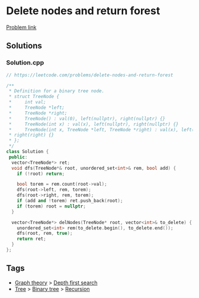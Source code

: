 # Delete nodes and return forest

[Problem link](https://leetcode.com/problems/delete-nodes-and-return-forest)

## Solutions


### Solution.cpp
```cpp
// https://leetcode.com/problems/delete-nodes-and-return-forest

/**
 * Definition for a binary tree node.
 * struct TreeNode {
 *     int val;
 *     TreeNode *left;
 *     TreeNode *right;
 *     TreeNode() : val(0), left(nullptr), right(nullptr) {}
 *     TreeNode(int x) : val(x), left(nullptr), right(nullptr) {}
 *     TreeNode(int x, TreeNode *left, TreeNode *right) : val(x), left(left),
 * right(right) {}
 * };
 */
class Solution {
 public:
  vector<TreeNode*> ret;
  void dfs(TreeNode*& root, unordered_set<int>& rem, bool add) {
    if (!root) return;

    bool torem = rem.count(root->val);
    dfs(root->left, rem, torem);
    dfs(root->right, rem, torem);
    if (add and !torem) ret.push_back(root);
    if (torem) root = nullptr;
  }

  vector<TreeNode*> delNodes(TreeNode* root, vector<int>& to_delete) {
    unordered_set<int> rem(to_delete.begin(), to_delete.end());
    dfs(root, rem, true);
    return ret;
  }
};
```
## Tags

* [Graph theory](/Collections/graph-theory.md#graph-theory) > [Depth first search](/Collections/graph-theory.md#depth-first-search)
* [Tree](/Collections/tree.md#tree) > [Binary tree](/Collections/tree.md#binary-tree) > [Recursion](/Collections/tree.md#recursion)
